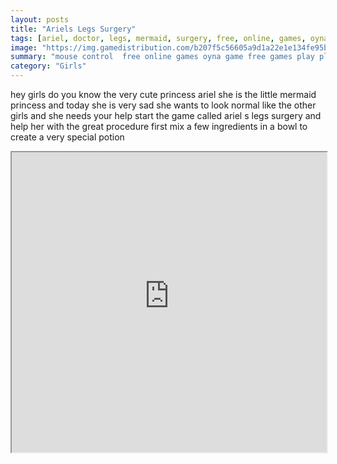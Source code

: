 ```yaml
---
layout: posts
title: "Ariels Legs Surgery"
tags: [ariel, doctor, legs, mermaid, surgery, free, online, games, oyna, game, free, games, play, play, games]
image: "https://img.gamedistribution.com/b207f5c56605a9d1a22e1e134fe95ba9.jpg"
summary: "mouse control  free online games oyna game free games play play games"
category: "Girls"
---
```


hey girls do you know the very cute princess ariel she is the little mermaid princess and today she is very sad she wants to look normal like the other girls and she needs your help start the game called ariel s legs surgery and help her with the great procedure first mix a few ingredients in a bowl to create a very special potion

<iframe width="100%" height="480px;" src="https://flash.gamedistribution.com?game=b207f5c56605a9d1a22e1e134fe95ba9"></iframe>